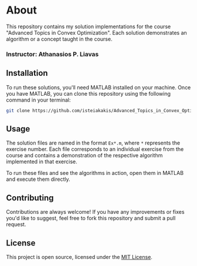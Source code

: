 # About

This repository contains my solution implementations for the course "Advanced Topics in Convex Optimization". Each solution demonstrates an algorithm or a concept taught in the course.

### Instructor: Athanasios P. Liavas


## Installation

To run these solutions, you'll need MATLAB installed on your machine. Once you have MATLAB, you can clone this repository using the following command in your terminal:

```bash
git clone https://github.com/isteiakakis/Advanced_Topics_in_Convex_Optimization_Project.git
```


## Usage

The solution files are named in the format `Ex*.m`, where `*` represents the exercise number. Each file corresponds to an individual exercise from the course and contains a demonstration of the respective algorithm implemented in that exercise.

To run these files and see the algorithms in action, open them in MATLAB and execute them directly.

## Contributing

Contributions are always welcome! If you have any improvements or fixes you'd like to suggest, feel free to fork this repository and submit a pull request.

## License

This project is open source, licensed under the [MIT License](LICENSE).
